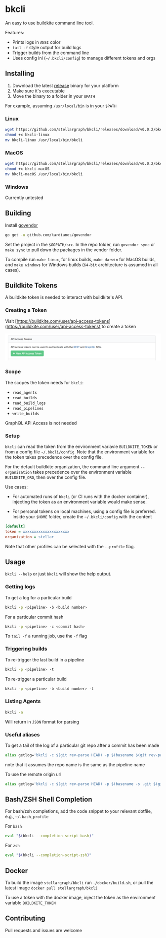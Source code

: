 # bkcli

An easy to use buildkite command line tool.

Features:

* Prints logs in `ANSI` color
* `tail -f` style output for build logs
* Trigger builds from the command line
* Uses config ini (`~/.bkcli/config`) to manage different tokens and orgs


## Installing


1. Download the latest [release](https://github.com/stellargraph/bkcli/releases) binary for your platform
2. Make sure it's executable
3. Move the binary to a folder in your `$PATH`

For example, assuming `/usr/local/bin` is in your `$PATH`

### Linux

```bash
wget https://github.com/stellargraph/bkcli/releases/download/v0.0.2/bkcli-linux
chmod +x bkcli-linux
mv bkcli-linux /usr/local/bin/bkcli
```

### MacOS

```bash
wget https://github.com/stellargraph/bkcli/releases/download/v0.0.2/bkcli-macOS
chmod +x bkcli-macOS
mv bkcli-macOS /usr/local/bin/bkcli
```

### Windows

Currently untested


## Building

Install [govendor](https://github.com/kardianos/govendor)

```bash
go get -u github.com/kardianos/govendor
```

Set the project in the `$GOPATH/src`. In the repo folder, run `govendor sync` or `make sync` to pull down the packages in the vendor folder.

To compile run `make linux`, for linux builds, `make darwin` for MacOS builds, and `make windows` for Windows builds (`64-bit` architecture is assumed in all cases).


## Buildkite Tokens

A buildkite token is needed to interact with buildkite's API.


### Creating a Token

Visit [https://buildkite.com/user/api-access-tokens](https://buildkite.com/user/api-access-tokens) to create a token

![API Token Generate](./docs/apitoken.png)

### Scope

The scopes the token needs for `bkcli`:

* `read_agents`
* `read_builds`
* `read_build_logs`
* `read_pipelines`
* `write_builds`

GraphQL API Access is not needed

### Setup

`bkcli` can read the token from the environment variavle `BUILDKITE_TOKEN` or from a config file `~/.bkcli/config`. Note that the environment variable for the token takes precedence over the config file.

For the default buildkite organization, the command line argument `--organization` takes precedence over the environment variable `BUILDKITE_ORG`, then over the config file.

Use cases:


* For automated runs of `bkcli` (or CI runs with the docker container), injecting the token as an environment variable would make sense.


* For personal tokens on local machines, using a config file is preferred. Inside your `$HOME` folder, create the `~/.bkcli/config` with the content

```ini
[default]
token = xxxxxxxxxxxxxxxxxxxxx
organization = stellar
```

Note that other profiles can be selected with the `--profile` flag.

## Usage

`bkcli --help` or just `bkcli` will show the help output.


### Getting logs

To get a log for a particular build

```bash
bkcli -p <pipeline> -b <build number>
```

For a particular commit hash

```bash
bkcli -p <pipeline> -c <commit hash>
```

To `tail -f` a running job, use the `-f` flag

### Triggering builds

To re-trigger the last build in a pipeline

```bash
bkcli -p <pipeline> -t
```

To re-trigger a particular build

```bash
bkcli -p <pipeline> -b <build number> -t
```

### Listing Agents

```bash
bkcli -a
```

Will return in `JSON` format for parsing

### Useful aliases

To get a tail of the log of a particular git repo after a commit has been made

```bash
alias getlog='bkcli -c $(git rev-parse HEAD) -p $(basename $(git rev-parse --show-toplevel)) -f'
```
note that it assumes the repo name is the same as the pipeline name

To use the remote origin url

```bash
alias getlog='bkcli -c $(git rev-parse HEAD) -p $(basename -s .git $(git config --get remote.origin.url)) -f'
```

## Bash/ZSH Shell Completion

For bash/zsh completions, add the code snippet to your relevant dotfile, e.g., `~/.bash_profile`

For `bash`

```bash
eval "$(bkcli --completion-script-bash)"
```

For `zsh`

```bash
eval "$(bkcli --completion-script-zsh)"
```

## Docker

To build the image `stellargraph/bkcli` run `./docker/build.sh`, or pull the latest image `docker pull stellargraph/bkcli`

To use a token with the docker image, inject the token as the environment variable `BUILDKITE_TOKEN`


## Contributing

Pull requests and issues are welcome


